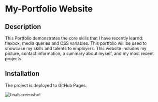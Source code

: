 # My-Portfolio Website

## Description

This Portfolio demonstrates the core skills that I have recently learnd: flexbox, media queries and CSS variables. This portfolio will be used to showcase my skills and talents to employers.
This website includes my picture, contact information, a summary about myself, and my most recent projects.

## Installation

The project is deployed to GitHub Pages:

![finalscreenshot](https://github.com/Erik-Aku/My-Portfolio/assets/92487526/ced98113-7be0-4871-9e50-3a377bf6524c)
